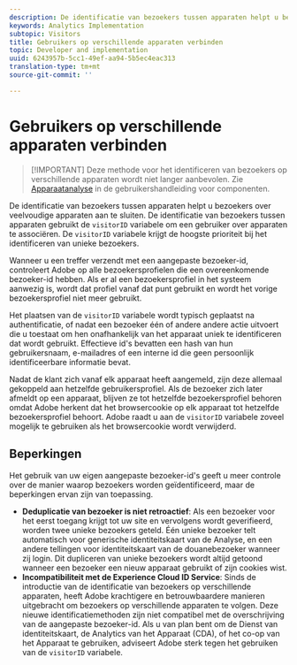 ```yaml
---
description: De identificatie van bezoekers tussen apparaten helpt u bezoekers over veelvoudige apparaten aan te sluiten. De identificatie van bezoekers tussen apparaten gebruikt de variabele van bezoekersidentiteitskaart, s.bezoekerID, om een gebruiker over apparaten te associëren.
keywords: Analytics Implementation
subtopic: Visitors
title: Gebruikers op verschillende apparaten verbinden
topic: Developer and implementation
uuid: 6243957b-5cc1-49ef-aa94-5b5ec4eac313
translation-type: tm+mt
source-git-commit: ''

---
```



# Gebruikers op verschillende apparaten verbinden

> [!IMPORTANT] Deze methode voor het identificeren van bezoekers op verschillende apparaten wordt niet langer aanbevolen. Zie [Apparaatanalyse](/help/components/cda/cda-home.md) in de gebruikershandleiding voor componenten.

De identificatie van bezoekers tussen apparaten helpt u bezoekers over veelvoudige apparaten aan te sluiten. De identificatie van bezoekers tussen apparaten gebruikt de `visitorID` variabele om een gebruiker over apparaten te associëren. De `visitorID` variabele krijgt de hoogste prioriteit bij het identificeren van unieke bezoekers.

Wanneer u een treffer verzendt met een aangepaste bezoeker-id, controleert Adobe op alle bezoekersprofielen die een overeenkomende bezoeker-id hebben. Als er al een bezoekersprofiel in het systeem aanwezig is, wordt dat profiel vanaf dat punt gebruikt en wordt het vorige bezoekersprofiel niet meer gebruikt.

Het plaatsen van de `visitorID` variabele wordt typisch geplaatst na authentificatie, of nadat een bezoeker één of andere andere actie uitvoert die u toestaat om hen onafhankelijk van het apparaat uniek te identificeren dat wordt gebruikt. Effectieve id&#39;s bevatten een hash van hun gebruikersnaam, e-mailadres of een interne id die geen persoonlijk identificeerbare informatie bevat.

Nadat de klant zich vanaf elk apparaat heeft aangemeld, zijn deze allemaal gekoppeld aan hetzelfde gebruikersprofiel. Als de bezoeker zich later afmeldt op een apparaat, blijven ze tot hetzelfde bezoekersprofiel behoren omdat Adobe herkent dat het browsercookie op elk apparaat tot hetzelfde bezoekersprofiel behoort. Adobe raadt u aan de `visitorID` variabele zoveel mogelijk te gebruiken als het browsercookie wordt verwijderd.

## Beperkingen

Het gebruik van uw eigen aangepaste bezoeker-id&#39;s geeft u meer controle over de manier waarop bezoekers worden geïdentificeerd, maar de beperkingen ervan zijn van toepassing.

* **Deduplicatie van bezoeker is niet retroactief**: Als een bezoeker voor het eerst toegang krijgt tot uw site en vervolgens wordt geverifieerd, worden twee unieke bezoekers geteld. Één unieke bezoeker telt automatisch voor generische identiteitskaart van de Analyse, en een andere tellingen voor identiteitskaart van de douanebezoeker wanneer zij login. Dit dupliceren van unieke bezoekers wordt altijd getoond wanneer een bezoeker een nieuw apparaat gebruikt of zijn cookies wist.
* **Incompatibiliteit met de Experience Cloud ID Service**: Sinds de introductie van de identificatie van bezoekers op verschillende apparaten, heeft Adobe krachtigere en betrouwbaardere manieren uitgebracht om bezoekers op verschillende apparaten te volgen. Deze nieuwe identificatiemethoden zijn niet compatibel met de overschrijving van de aangepaste bezoeker-id. Als u van plan bent om de Dienst van identiteitskaart, de Analytics van het Apparaat (CDA), of het co-op van het Apparaat te gebruiken, adviseert Adobe sterk tegen het gebruiken van de `visitorID` variabele.
